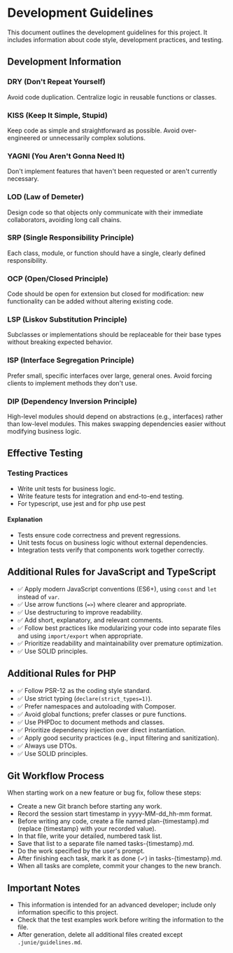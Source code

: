 # Development Guidelines

This document outlines the development guidelines for this project. It includes information about code style, development practices, and testing.

## Development Information

### DRY (Don't Repeat Yourself)

Avoid code duplication. Centralize logic in reusable functions or classes.

### KISS (Keep It Simple, Stupid)

Keep code as simple and straightforward as possible. Avoid over-engineered or unnecessarily complex solutions.

### YAGNI (You Aren't Gonna Need It)

Don't implement features that haven't been requested or aren't currently necessary.

### LOD (Law of Demeter)

Design code so that objects only communicate with their immediate collaborators, avoiding long call chains.

### SRP (Single Responsibility Principle)

Each class, module, or function should have a single, clearly defined responsibility.

### OCP (Open/Closed Principle)

Code should be open for extension but closed for modification: new functionality can be added without altering existing code.

### LSP (Liskov Substitution Principle)

Subclasses or implementations should be replaceable for their base types without breaking expected behavior.

### ISP (Interface Segregation Principle)

Prefer small, specific interfaces over large, general ones. Avoid forcing clients to implement methods they don't use.

### DIP (Dependency Inversion Principle)

High-level modules should depend on abstractions (e.g., interfaces) rather than low-level modules. This makes swapping dependencies easier without modifying business logic.

## Effective Testing

### Testing Practices

- Write unit tests for business logic.
- Write feature tests for integration and end-to-end testing.
- For typescript, use jest and for php use pest

#### Explanation

- Tests ensure code correctness and prevent regressions.
- Unit tests focus on business logic without external dependencies.
- Integration tests verify that components work together correctly.

## Additional Rules for JavaScript and TypeScript

- ✅ Apply modern JavaScript conventions (ES6+), using `const` and `let` instead of `var`.
- ✅ Use arrow functions (`=>`) where clearer and appropriate.
- ✅ Use destructuring to improve readability.
- ✅ Add short, explanatory, and relevant comments.
- ✅ Follow best practices like modularizing your code into separate files and using `import/export` when appropriate.
- ✅ Prioritize readability and maintainability over premature optimization.
- ✅ Use SOLID principles.

## Additional Rules for PHP

- ✅ Follow PSR-12 as the coding style standard.
- ✅ Use strict typing (`declare(strict_types=1)`).
- ✅ Prefer namespaces and autoloading with Composer.
- ✅ Avoid global functions; prefer classes or pure functions.
- ✅ Use PHPDoc to document methods and classes.
- ✅ Prioritize dependency injection over direct instantiation.
- ✅ Apply good security practices (e.g., input filtering and sanitization).
- ✅ Always use DTOs.
- ✅ Use SOLID principles.

## Git Workflow Process

When starting work on a new feature or bug fix, follow these steps:

- Create a new Git branch before starting any work.
- Record the session start timestamp in yyyy-MM-dd_hh-mm format.
- Before writing any code, create a file named plan-{timestamp}.md (replace {timestamp} with your recorded value).
- In that file, write your detailed, numbered task list.
- Save that list to a separate file named tasks-{timestamp}.md.
- Do the work specified by the user's prompt.
- After finishing each task, mark it as done (✓) in tasks-{timestamp}.md.
- When all tasks are complete, commit your changes to the new branch.

## Important Notes

- This information is intended for an advanced developer; include only information specific to this project.
- Check that the test examples work before writing the information to the file.
- After generation, delete all additional files created except `.junie/guidelines.md`.
